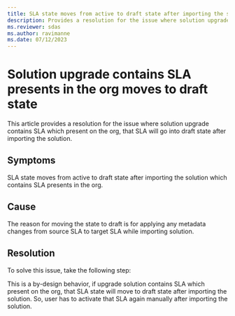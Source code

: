 ```yaml
---
title: SLA state moves from active to draft state after importing the solution which contains SLA presents in the org.
description: Provides a resolution for the issue where solution upgrade contains SLA which present on the org, that SLA will go into draft state after importing the solution.
ms.reviewer: sdas
ms.author: ravimanne
ms.date: 07/12/2023
---
```

# Solution upgrade contains SLA presents in the org moves to draft state 

This article provides a resolution for the issue where solution upgrade contains SLA which present on the org, that SLA will go into draft state after importing the solution.

## Symptoms

SLA state moves from active to draft state after importing the solution which contains SLA presents in the org.

## Cause

The reason for moving the state to draft is for applying any metadata changes from source SLA to target SLA while importing solution.

## Resolution

To solve this issue, take the following step:

This is a by-design behavior, if upgrade solution contains SLA which present on the org, that SLA state will move to draft state after importing the solution. So, user has to activate that SLA again manually after importing the solution.